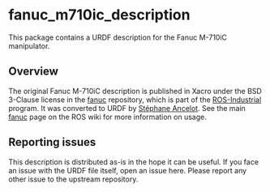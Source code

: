 # fanuc_m710ic_description

This package contains a URDF description for the Fanuc M-710iC manipulator.

## Overview

The original Fanuc M-710iC description is published in Xacro under the BSD 3-Clause license in the [fanuc](https://github.com/ros-industrial/fanuc) repository, which is part of the [ROS-Industrial](http://wiki.ros.org/Industrial) program. It was converted to URDF by [Stéphane Ancelot](https://github.com/sancelot). See the main [fanuc](https://wiki.ros.org/fanuc) page on the ROS wiki for more information on usage.

## Reporting issues

This description is distributed as-is in the hope it can be useful. If you face an issue with the URDF file itself, open an issue here. Please report any other issue to the upstream repository.
